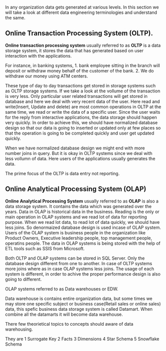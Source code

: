 In any organization data gets generated at various levels. In this section we will take a look at different data engineering terminologies and understand the same.

## Online Transaction Processing System (OLTP).
  **Online transaction processing system** usually referred to as **OLTP** is a data storage system, it stores the data that has generated based on user interaction with the applications. 
  
  For instance, 
    in banking systems, 
      1. bank employee sitting in the branch will deposit or withdraw money behalf of the customer of the bank. 
      2. We do withdraw our money using ATM centers.
      
These type of day to day transactions get stored in storage systems such as OLTP storage systems. If we take a look at the vollume of the transaction is very less. Only particular user related
transactions will get stored in database and here we deal with very recent data of the user. Here read and write(Insert, Update and delete) are most common operations in OLTP at the same time, we read or write the data of a specific user.
Since the user waits for the reply from interactive applications, the data storage should happen very quickly. In order to achieve this, we should have normalized database design so that our data is going to inserted or updated only at few places so that the operation is going to be completed quickly and user get updated quickly.
  
When we have normalized database design we might end with more number joins in query. But it is okay in OLTP systems since we deal with less vollumn of data. Here users of the applications usually generates the data.

The prime focus of the OLTP is data entry not reporting.

## Online Analytical Processing System (OLAP)
 **Online Analytical Processing System** usually referred to as **OLAP** is also a data storage system. It contains the data which was generated over the years. Data in OLAP is historical data in the business.
 Reading is the only or main operation in OLAP systems and we read lot of data for reporting purpose. When we read lot data, to read lot of data quickly, we should have less joins. So denormaized database design
 is used incase of OLAP system. Users of the OLAP system is business people in the organization like Product Owners, Executive leadership people, top management people, operatins people. The data in OLAP systems is being stored with the help of ETL tools such as SSIS from Microsoft.

 Both OLTP and OLAP systems can be stored in SQL Server. Only the database design different from one to another. In case of OLTP systems more joins where as in case OLAP systems less joins. The usage of each system is different, in order to achive the proper performance design is also going to different.

 OLAP systems referred to as Data warehouses or EDW.

 Data warehouse is contains entire organization data, but some times we may store one specific subject or business case(Retail sales or online sales) data, this spefic business data storage system is called Datamart. When combine all the datamarts it will become data warehouse.

 There few theorietical topics to concepts should aware of data warehousing.

 They are
  1 Surrogate Key
  2 Facts
  3 Dimensions
  4 Star Schema
  5 Snowflake Schema
